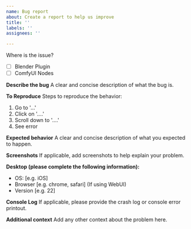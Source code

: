 ```yaml
---
name: Bug report
about: Create a report to help us improve
title: ''
labels: ''
assignees: ''

---
```


Where is the issue?
- [ ] Blender Plugin
- [ ] ComfyUI Nodes

**Describe the bug**
A clear and concise description of what the bug is.

**To Reproduce**
Steps to reproduce the behavior:
1. Go to '...'
2. Click on '....'
3. Scroll down to '....'
4. See error

**Expected behavior**
A clear and concise description of what you expected to happen.

**Screenshots**
If applicable, add screenshots to help explain your problem.

**Desktop (please complete the following information):**
 - OS: [e.g. iOS]
 - Browser [e.g. chrome, safari] (If using WebUI)
 - Version [e.g. 22]

**Console Log**
If applicable, please provide the crash log or console error printout.

**Additional context**
Add any other context about the problem here.
